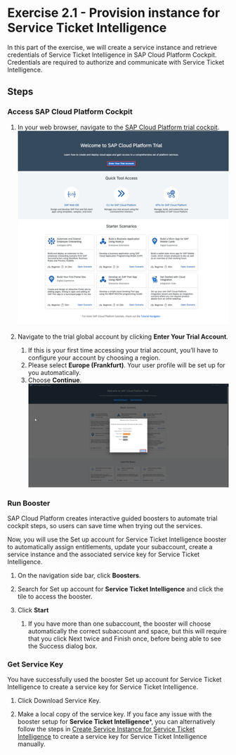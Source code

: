 # Exercise 2.1 - Provision instance for Service Ticket Intelligence

In this part of the exercise, we will create a service instance and retrieve credentials of Service Ticket Intelligence in SAP Cloud Platform Cockpit. Credentials are required to authorize and communicate with Service Ticket Intelligence. 

## Steps

### Access SAP Cloud Platform Cockpit

1. In your web browser, navigate to the [SAP Cloud Platform trial cockpit](https://cockpit.hanatrial.ondemand.com/).
   ![](../images/1.1.png)

1. Navigate to the trial global account by clicking **Enter Your Trial Account**.
   1. If this is your first time accessing your trial account, you’ll have to configure your account by choosing a region.
   1. Please select **Europe (Frankfurt)**. Your user profile will be set up for you automatically.
   1. Choose **Continue**.
      ![](../images/1.2.png)

### Run Booster
SAP Cloud Platform creates interactive guided boosters to automate trial cockpit steps, so users can save time when trying out the services.

Now, you will use the Set up account for Service Ticket Intelligence booster to automatically assign entitlements, update your subaccount, create a service instance and the associated service key for Service Ticket Intelligence.

1. On the navigation side bar, click **Boosters**.

1. Search for Set up account for **Service Ticket Intelligence** and click the tile to access the booster.

1. Click **Start**
   1. If you have more than one subaccount, the booster will choose automatically the correct subaccount and space, but this will require that you click Next twice and Finish once, before being able to see the Success dialog box.

### Get Service Key
You have successfully used the booster Set up account for Service Ticket Intelligence to create a service key for Service Ticket Intelligence.

1. Click Download Service Key.

1. Make a local copy of the service key. If you face any issue with the booster setup for **Service Ticket Intelligence***, you can alternatively follow the steps in [Create Service Instance for Service Ticket Intelligence](https://developers.sap.com/tutorials/cp-aibus-sti-service-instance.html) to create a service key for Service Ticket Intelligence manually.
